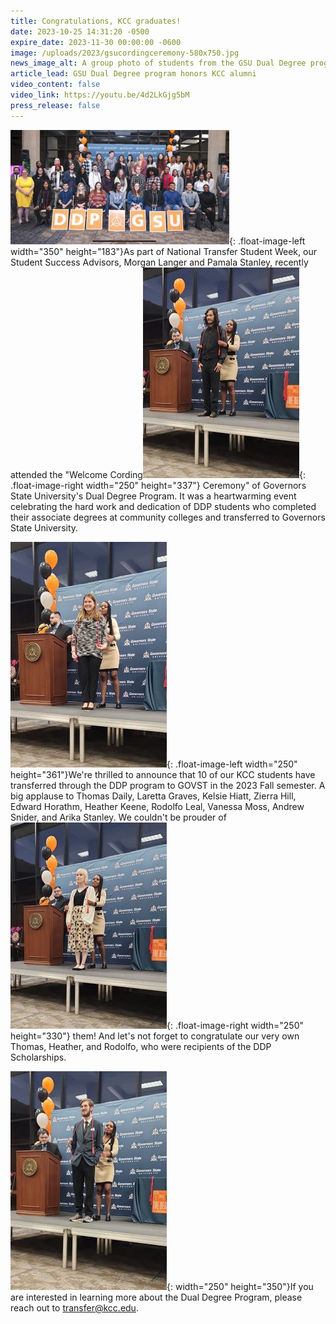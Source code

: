 ```yaml
---
title: Congratulations, KCC graduates!
date: 2023-10-25 14:31:20 -0500
expire_date: 2023-11-30 00:00:00 -0600
image: /uploads/2023/gsucordingceremony-580x750.jpg
news_image_alt: A group photo of students from the GSU Dual Degree program
article_lead: GSU Dual Degree program honors KCC alumni
video_content: false
video_link: https://youtu.be/4d2LkGjg5bM
press_release: false
---
```

![KCC graduates Rodolfo Leal, Arika Stanley, Thomas Daily and Heather Keene in group with Dual Degree program participants](/uploads/2023/gsucordingceremony-350x183.jpg "KCC graduates Rodolfo Leal, Arika Stanley, Thomas Daily and Heather Keene in group with Dual Degree program participants"){: .float-image-left width="350" height="183"}As part of National Transfer Student Week, our Student Success Advisors, Morgan Langer and Pamala Stanley, recently attended the "Welcome Cording![KCC graduate Rodolfo Leal at GSU Cording Ceremony](/uploads/2023/gsu-rodolfoleal-250x377.jpg "KCC graduate Rodolfo Leal at GSU Cording Ceremony"){: .float-image-right width="250" height="337"} Ceremony" of Governors State University's Dual Degree Program. It was a heartwarming event celebrating the hard work and dedication of DDP students who completed their associate degrees at community colleges and transferred to Governors State University.

![KCC graduate Arika Stanley at GSU Cording Ceremony](/uploads/2023/gsu-arikastanley-250x361.jpg "KCC graduate Arika Stanley at GSU Cording Ceremony"){: .float-image-left width="250" height="361"}We're thrilled to announce that 10 of our KCC students have transferred through the DDP program to GOVST in the 2023 Fall semester. A big applause to Thomas Daily, Laretta Graves, Kelsie Hiatt, Zierra Hill, Edward Horathm, Heather Keene, Rodolfo Leal, Vanessa Moss, Andrew Snider, and Arika Stanley. We couldn't be prouder of![KCC graduate Heather Keene at GSU Cording Ceremony](/uploads/2023/gsu-heatherkeene-250x330.jpg "KCC graduate Heather Keene at GSU Cording Ceremony"){: .float-image-right width="250" height="330"} them! And let's not forget to congratulate our very own Thomas, Heather, and Rodolfo, who were recipients of the DDP Scholarships.

![KCC graduate Thomas Daily at GSU Cording Ceremony](/uploads/2023/gsu-thomasdaily-250x350.jpg "KCC graduate Thomas Daily at GSU Cording Ceremony"){: width="250" height="350"}If you are interested in learning more about the Dual Degree Program, please reach out to [transfer@kcc.edu](mailto:transfer@kcc.edu).